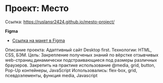 # Проект: Место

Ссылка: https://ruslansr2424.github.io/mesto-project/

**Figma**

* [Ссылка на макет в Figma](https://www.figma.com/file/2cn9N9jSkmxD84oJik7xL7/JavaScript.-Sprint-4?node-id=0%3A1)

Описание проекта: Адаптивный сайт Desktop first.
Технологии: HTML, CSS, БЭМ.
Цель: Закрепление полученых знаний по вёрстке отзывчивых web-страниц динамически подстраивающиеся под размеры различных браузеров. Закрепить на практике использование @media, grid, button, Pop-Up контейнеры, JavaScript
Использовались: flex-box, grid, псевдоэлементы, функция media, Javascript
